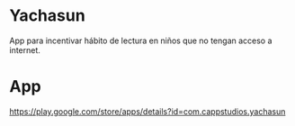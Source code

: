# Yachasun
App para incentivar hábito de lectura en niños que no tengan acceso a internet.
# App
https://play.google.com/store/apps/details?id=com.cappstudios.yachasun
